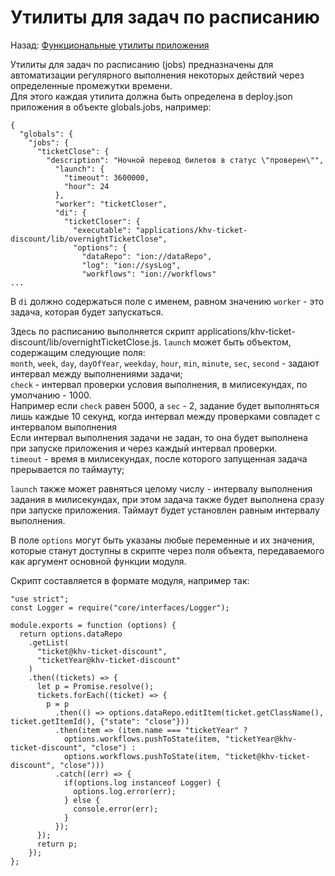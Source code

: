 # Утилиты для задач по расписанию
Назад: [Функциональные утилиты приложения](./readme.md) 

Утилиты для задач по расписанию (jobs) предназначены для автоматизации регулярного выполнения некоторых действий через определенные промежутки времени.    
Для этого каждая утилита должна быть определена в deploy.json приложения в объекте globals.jobs, например:
```
{
  "globals": {
    "jobs": {
      "ticketClose": {
        "description": "Ночной перевод билетов в статус \"проверен\"",
          "launch": {
            "timeout": 3600000,
            "hour": 24
          },
          "worker": "ticketCloser",
          "di": {
            "ticketCloser": {
              "executable": "applications/khv-ticket-discount/lib/overnightTicketClose",
              "options": {
                "dataRepo": "ion://dataRepo",
                "log": "ion://sysLog",
                "workflows": "ion://workflows"
...
```
В `di` должно содержаться поле с именем, равном значению `worker` - это задача, которая будет запускаться.  

Здесь по расписанию выполняется скрипт applications/khv-ticket-discount/lib/overnightTicketClose.js.
`launch` может быть объектом, содержащим следующие поля:  
`month`, `week`, `day`, `dayOfYear`, `weekday`, `hour`, `min`, `minute`, `sec`, `second` - задают интервал между выполнениями задачи;  
`check` - интервал проверки условия выполнения, в милисекундах, по умолчанию - 1000.  
Например если `check` равен 5000, а `sec` - 2, задание будет выполняться лишь каждые 10 секунд, когда интервал между проверками совпадет с интервалом выполнения  
Если интервал выполнения задачи не задан, то она будет выполнена при запуске приложения и через каждый интервал проверки.  
`timeout` - время в милисекундах, после которого запущенная задача прерывается по таймауту;  

`launch` также может равняться целому числу - интервалу выполнения задания в милисекундах, при этом задача также будет выполнена сразу при запуске приложения. Таймаут будет установлен равным интервалу выполнения.  

В поле `options` могут быть указаны любые переменные и их значения, которые станут доступны в скрипте через поля объекта, передаваемого как аргумент основной функции модуля.

Скрипт составляется в формате модуля, например так:

```
"use strict";
const Logger = require("core/interfaces/Logger");

module.exports = function (options) {
  return options.dataRepo
    .getList(
      "ticket@khv-ticket-discount",
      "ticketYear@khv-ticket-discount"
    )
    .then((tickets) => {
      let p = Promise.resolve();
      tickets.forEach((ticket) => {
        p = p
          .then(() => options.dataRepo.editItem(ticket.getClassName(), ticket.getItemId(), {"state": "close"}))
          .then(item => (item.name === "ticketYear" ?
            options.workflows.pushToState(item, "ticketYear@khv-ticket-discount", "close") :
            options.workflows.pushToState(item, "ticket@khv-ticket-discount", "close")))
          .catch((err) => {
            if(options.log instanceof Logger) {
              options.log.error(err);
            } else {
              console.error(err);
            }
          });
      });
      return p;
    });
};
```